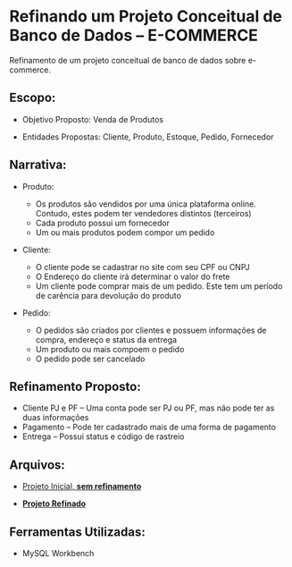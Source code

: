 # Refinando um Projeto Conceitual de Banco de Dados – E-COMMERCE

Refinamento de um projeto conceitual de banco de dados sobre e-commerce.

## Escopo:

- Objetivo Proposto: Venda de Produtos

- Entidades Propostas: Cliente, Produto, Estoque, Pedido, Fornecedor

## Narrativa:

- Produto:  
  - Os produtos são vendidos por uma única plataforma online. Contudo, estes podem ter vendedores distintos (terceiros)
  - Cada produto possui um fornecedor
  - Um ou mais produtos podem compor um pedido
  
- Cliente:  
  - O cliente pode se cadastrar no site com seu CPF ou CNPJ
  - O Endereço do cliente irá determinar o valor do frete
  - Um cliente pode comprar mais de um pedido. Este tem um período de carência para devolução do produto
  
- Pedido:  
  - O pedidos são criados por clientes e possuem informações de compra, endereço e status da entrega
  - Um produto ou mais compoem o pedido
  - O pedido pode ser cancelado
  
## Refinamento Proposto:

- Cliente PJ e PF 
  – Uma conta pode ser PJ ou PF, mas não pode ter as duas informações
- Pagamento 
  – Pode ter cadastrado mais de uma forma de pagamento
- Entrega 
  – Possui status e código de rastreio

## Arquivos:

- [Projeto Inicial, **sem refinamento**](https://github.com/bccalegari/sql_database_specialist_dio/blob/main/1.Modelo%20de%20Entidade%20Relacional%20com%20Banco%20De%20Dados/Refinando%20um%20Projeto%20Conceitual%20de%20Banco%20de%20Dados%20%E2%80%93%20E-COMMERCE/e_commerce_proposto_dio.pdf)

- [**Projeto Refinado**](https://github.com/bccalegari/sql_database_specialist_dio/blob/main/1.Modelo%20de%20Entidade%20Relacional%20com%20Banco%20De%20Dados/Refinando%20um%20Projeto%20Conceitual%20de%20Banco%20de%20Dados%20%E2%80%93%20E-COMMERCE/e_commerce_refinado_dio.pdf)

## Ferramentas Utilizadas:

- MySQL Workbench
